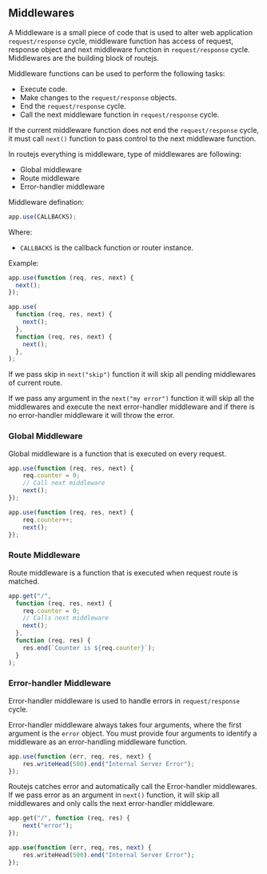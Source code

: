 ## Middlewares

A Middleware is a small piece of code that is used to alter web application `request/response` cycle, middleware function has access of request, response object and next middleware function in `request/response` cycle. 
Middlewares are the building block of routejs.

Middleware functions can be used to perform the following tasks:
- Execute code.
- Make changes to the `request/response` objects.
- End the `request/response` cycle.
- Call the next middleware function in `request/response` cycle.

If the current middleware function does not end the `request/response` cycle, it must call `next()` function to pass control to the next middleware function.

In routejs everything is middleware, type of middlewares are following:
- Global middleware
- Route middleware
- Error-handler middleware

Middleware defination:

```js
app.use(CALLBACKS);
```

Where:
- `CALLBACKS` is the callback function or router instance.

Example:

```js
app.use(function (req, res, next) {
  next();
});

app.use(
  function (req, res, next) {
    next();
  },
  function (req, res, next) {
    next();
  },
);
```

If we pass skip in `next("skip")` function it will skip all pending middlewares of current route.

If we pass any argument in the `next("my error")` function it will skip all the middlewares and execute the next error-handler middleware and if there is no error-handler middleware it will throw the error.

### Global Middleware

Global middleware is a function that is executed on every request.

```js
app.use(function (req, res, next) {
    req.counter = 0;
    // Call next middleware
    next();
});

app.use(function (req, res, next) {
    req.counter++;
    next();
});
```

### Route Middleware

Route middleware is a function that is executed when request route is matched.

```js
app.get("/",
  function (req, res, next) {
    req.counter = 0;
    // Calls next middleware
    next();
  },
  function (req, res) {
    res.end(`Counter is ${req.counter}`);
  }
);
```

### Error-handler Middleware

Error-handler middleware is used to handle errors in `request/response` cycle.

Error-handler middleware always takes four arguments, where the first argument is the `error` object.
You must provide four arguments to identify a middleware as an error-handling middleware function.

```js
app.use(function (err, req, res, next) {
    res.writeHead(500).end("Internal Server Error");
});
```

Routejs catches error and automatically call the Error-handler middlewares.
If we pass error as an argument in `next()` function, it will skip all middlewares and only calls the next error-handler middleware.

```php
app.get("/", function (req, res) {
    next("error");
});

app.use(function (err, req, res, next) {
    res.writeHead(500).end("Internal Server Error");
});
```
